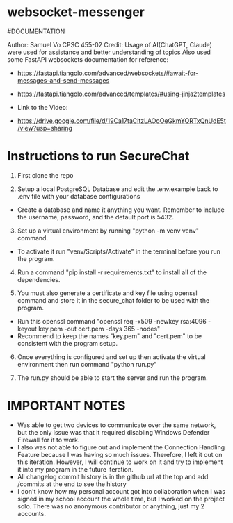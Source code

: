 # websocket-messenger
#DOCUMENTATION
 
 Author: Samuel Vo
 CPSC 455-02
 Credit: Usage of AI(ChatGPT, Claude) were used for assistance and better understanding of topics
 Also used some FastAPI websockets documentation for reference:
 - https://fastapi.tiangolo.com/advanced/websockets/#await-for-messages-and-send-messages
 - https://fastapi.tiangolo.com/advanced/templates/#using-jinja2templates

 - Link to the Video:
 - https://drive.google.com/file/d/19Ca17taCitzLAOoOeGkmYQRTxQnUdE5t/view?usp=sharing

# Instructions to run SecureChat

1. First clone the repo

2. Setup a local PostgreSQL Database and edit the .env.example back to .env file with your database configurations
- Create a database and name it anything you want. Remember to include the username, password, and the default port is 5432.

3. Set up a virtual environment by running "python -m venv venv" command.
  - To activate it run "venv/Scripts/Activate" in the terminal before you run the program.

4. Run a command "pip install -r requirements.txt" to install all of the dependencies.

5. You must also generate a certificate and key file using openssl command and store it in the secure_chat folder to be used with the program. 
- Run this openssl command "openssl req -x509 -newkey rsa:4096 -keyout key.pem -out cert.pem -days 365 -nodes"
- Recommend to keep the names "key.pem" and "cert.pem" to be consistent with the program setup. 

6. Once everything is configured and set up then activate the virtual environment then run command "python run.py"

7. The run.py should be able to start the server and run the program. 



# IMPORTANT NOTES
- Was able to get two devices to communicate over the same network, but the only issue was that it required disabling Windows Defender Firewall for it to work. 
 - I also was not able to figure out and implement the Connection Handling Feature because I was having so much issues. Therefore, I left it out on this iteration. However, I will continue to work on it and try to implement it into my program in the future iteration. 
 - All changelog commit history is in the github url at the top and add /commits at the end to see the history
 - I don't know how my personal account got into collaboration when I was signed in my school account the whole time, but I worked on the project solo. There was no anonymous contributor or anything, just my 2 accounts. 